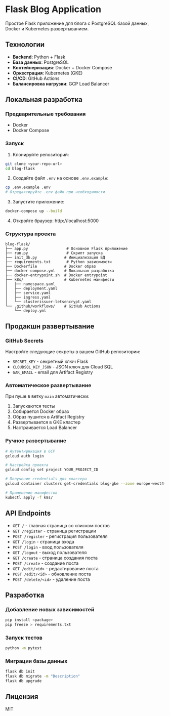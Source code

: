 # Flask Blog Application

Простое Flask приложение для блога с PostgreSQL базой данных, Docker и Kubernetes развертыванием.

## Технологии

- **Backend**: Python + Flask
- **База данных**: PostgreSQL
- **Контейнеризация**: Docker + Docker Compose
- **Оркестрация**: Kubernetes (GKE)
- **CI/CD**: GitHub Actions
- **Балансировка нагрузки**: GCP Load Balancer

## Локальная разработка

### Предварительные требования

- Docker
- Docker Compose

### Запуск

1. Клонируйте репозиторий:
```bash
git clone <your-repo-url>
cd blog-flask
```

2. Создайте файл `.env` на основе `.env.example`:
```bash
cp .env.example .env
# Отредактируйте .env файл при необходимости
```

3. Запустите приложение:
```bash
docker-compose up --build
```

4. Откройте браузер: http://localhost:5000

### Структура проекта

```
blog-flask/
├── app.py                 # Основное Flask приложение
├── run.py                 # Скрипт запуска
├── init_db.py            # Инициализация БД
├── requirements.txt       # Python зависимости
├── Dockerfile            # Docker образ
├── docker-compose.yml    # Локальная разработка
├── docker-entrypoint.sh  # Docker entrypoint
├── k8s/                  # Kubernetes манифесты
│   ├── namespace.yaml
│   ├── deployment.yaml
│   ├── service.yaml
│   ├── ingress.yaml
│   └── clusterissuer-letsencrypt.yaml
└── .github/workflows/    # GitHub Actions
    └── deploy.yml
```

## Продакшн развертывание

### GitHub Secrets

Настройте следующие секреты в вашем GitHub репозитории:

- `SECRET_KEY` - секретный ключ Flask
- `CLOUDSQL_KEY_JSON` - JSON ключ для Cloud SQL
- `GAR_EMAIL` - email для Artifact Registry

### Автоматическое развертывание

При пуше в ветку `main` автоматически:

1. Запускаются тесты
2. Собирается Docker образ
3. Образ пушится в Artifact Registry
4. Развертывается в GKE кластер
5. Настраивается Load Balancer

### Ручное развертывание

```bash
# Аутентификация в GCP
gcloud auth login

# Настройка проекта
gcloud config set project YOUR_PROJECT_ID

# Получение credentials для кластера
gcloud container clusters get-credentials blog-gke --zone europe-west4-b

# Применение манифестов
kubectl apply -f k8s/
```

## API Endpoints

- `GET /` - главная страница со списком постов
- `GET /register` - страница регистрации
- `POST /register` - регистрация пользователя
- `GET /login` - страница входа
- `POST /login` - вход пользователя
- `GET /logout` - выход пользователя
- `GET /create` - страница создания поста
- `POST /create` - создание поста
- `GET /edit/<id>` - редактирование поста
- `POST /edit/<id>` - обновление поста
- `POST /delete/<id>` - удаление поста

## Разработка

### Добавление новых зависимостей

```bash
pip install <package>
pip freeze > requirements.txt
```

### Запуск тестов

```bash
python -m pytest
```

### Миграции базы данных

```bash
flask db init
flask db migrate -m "Description"
flask db upgrade
```

## Лицензия

MIT
